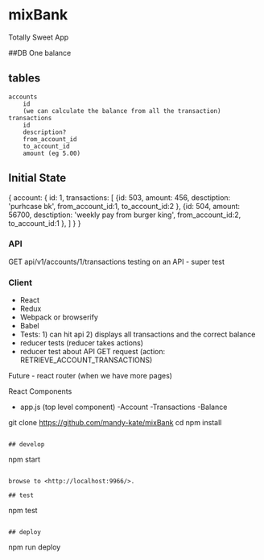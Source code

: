 
# mixBank

Totally Sweet App

##DB
One balance
## tables
    accounts
        id
        (we can calculate the balance from all the transaction)
    transactions
        id
        description?
        from_account_id
        to_account_id
        amount (eg 5.00)

## Initial State
{
account:
    {
        id: 1,
        transactions: [
            {id: 503,
            amount: 456,
            desctiption: 'purhcase bk',
            from_account_id:1,
            to_account_id:2
            },
            {id: 504,
            amount: 56700,
            desctiption: 'weekly pay from burger king',
            from_account_id:2,
            to_account_id:1
            },
        ]
    }
}

### API
GET api/v1/accounts/1/transactions
testing on an API - super test


### Client
 - React
 - Redux
 - Webpack or browserify
 - Babel
 - Tests: 1) can hit api 2) displays all transactions and the correct balance
 - reducer tests (reducer takes actions)
 - reducer test about API GET request (action: RETRIEVE_ACCOUNT_TRANSACTIONS)

 Future  - react router (when we have more pages)

React Components
- app.js (top level component)
    -Account
        -Transactions
        -Balance


git clone https://github.com/mandy-kate/mixBank
cd
npm install
```

## develop

```
npm start
```

browse to <http://localhost:9966/>.

## test

```
npm test
```

## deploy

```
npm run deploy
```
